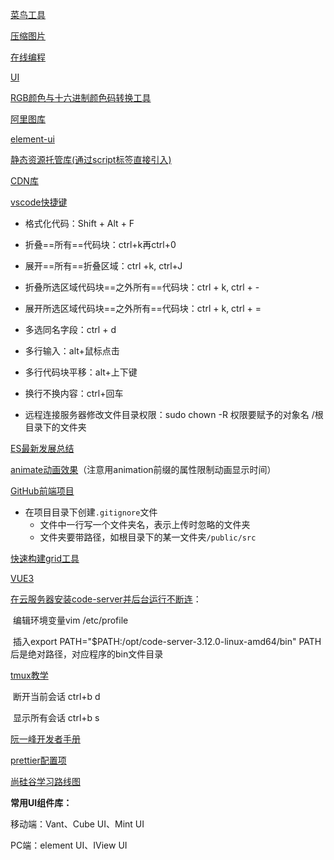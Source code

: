 [菜鸟工具](http://c.runoob.com/front-end/854)

[压缩图片](https://tinypng.com/)

[在线编程](http://jsrun.net/uc/)

[UI](https://lanhuapp.com/web/#/item/project/detailDetach?tid=8e332276-f618-4cfd-8e08-a50fda8b7228&pid=29e579bb-d933-4c44-ba82-58aaabe8d2d2&project_id=29e579bb-d933-4c44-ba82-58aaabe8d2d2&image_id=7a396826-2851-42c3-ad4a-8eba22045007&fromEditor=true)

[RGB颜色与十六进制颜色码转换工具](https://www.sioe.cn/yingyong/yanse-rgb-16/)

[阿里图库](https://www.iconfont.cn/)

[element-ui](https://element.eleme.cn/#/zh-CN/component/checkbox)

[静态资源托管库(通过script标签直接引入)](https://cdn.baomitu.com/)

[CDN库](https://www.bootcdn.cn)

[vscode快捷键](https://blog.csdn.net/weixin_36431157/article/details/113006869)

- 格式化代码：Shift + Alt + F

- 折叠==所有==代码块：ctrl+k再ctrl+0

- 展开==所有==折叠区域：ctrl +k, ctrl+J
- 折叠所选区域代码块==之外所有==代码块：ctrl + k, ctrl + -
- 展开所选区域代码块==之外所有==代码块：ctrl + k, ctrl + =
- 多选同名字段：ctrl + d
- 多行输入：alt+鼠标点击
- 多行代码块平移：alt+上下键
- 换行不换内容：ctrl+回车
- 远程连接服务器修改文件目录权限：sudo chown -R 权限要赋予的对象名 /根目录下的文件夹

[ES最新发展总结](http://es.xiecheng.live/)

[animate动画效果](https://animate.style/)（注意用animation前缀的属性限制动画显示时间）

[GitHub前端项目](https://www.zhihu.com/question/30470886/answer/2068242772)

- 在项目目录下创建`.gitignore`文件
  - 文件中一行写一个文件夹名，表示上传时忽略的文件夹
  - 文件夹要带路径，如根目录下的某一文件夹`/public/src`

[快速构建grid工具](https://grid.layoutit.com/)

[VUE3](https://v3.cn.vuejs.org/guide/introduction.html#vue-js-是什么)

[在云服务器安装code-server并后台运行不断连](https://blog.csdn.net/weixin_45590616/article/details/107573068)：

​    编辑环境变量vim /etc/profile

​    插入export PATH="$PATH:/opt/code-server-3.12.0-linux-amd64/bin" PATH后是绝对路径，对应程序的bin文件目录

[tmux教学](https://www.ruanyifeng.com/blog/2019/10/tmux.html)

​    断开当前会话 ctrl+b d

​    显示所有会话 ctrl+b s

[阮一峰开发者手册](https://www.ruanyifeng.com/blog/developer/)

[prettier配置项](https://blog.csdn.net/glorydx/article/details/107183884)

[尚硅谷学习路线图](http://www.atguigu.com/html5_video.shtml#html)

**常用UI组件库：**

  移动端：Vant、Cube UI、Mint UI

  PC端：element UI、IView UI